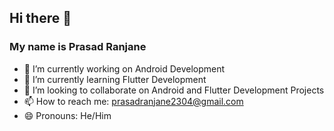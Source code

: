 ## Hi there 👋
### My name is Prasad Ranjane

- 🔭 I’m currently working on Android Development
- 🌱 I’m currently learning Flutter Development
- 👯 I’m looking to collaborate on Android and Flutter Development Projects
- 📫 How to reach me: prasadranjane2304@gmail.com
- 😄 Pronouns: He/Him

